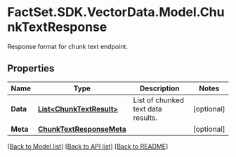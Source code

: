 # FactSet.SDK.VectorData.Model.ChunkTextResponse
Response format for chunk text endpoint.

## Properties

Name | Type | Description | Notes
------------ | ------------- | ------------- | -------------
**Data** | [**List&lt;ChunkTextResult&gt;**](ChunkTextResult.md) | List of chunked text data results. | [optional] 
**Meta** | [**ChunkTextResponseMeta**](ChunkTextResponseMeta.md) |  | [optional] 

[[Back to Model list]](../README.md#documentation-for-models) [[Back to API list]](../README.md#documentation-for-api-endpoints) [[Back to README]](../README.md)

